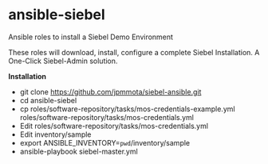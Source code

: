 # ansible-siebel
Ansible roles to install a Siebel Demo Environment

These roles will download, install, configure a complete Siebel Installation.
A One-Click Siebel-Admin solution.

**Installation**

* git clone https://github.com/jpmmota/siebel-ansible.git
* cd ansible-siebel
* cp roles/software-repository/tasks/mos-credentials-example.yml roles/software-repository/tasks/mos-credentials.yml
* Edit roles/software-repository/tasks/mos-credentials.yml
* Edit inventory/sample
* export ANSIBLE_INVENTORY=`pwd`/inventory/sample
* ansible-playbook siebel-master.yml
